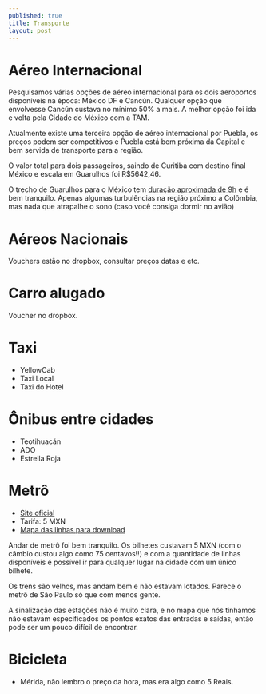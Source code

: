 ```yaml
---
published: true
title: Transporte
layout: post
---
```

# Aéreo Internacional

Pesquisamos várias opções de aéreo internacional para os dois aeroportos disponíveis na época: México DF e Cancún.
Qualquer opção que envolvesse Cancún custava no mínimo 50% a mais.
A melhor opção foi ida e volta pela Cidade do México com a TAM.

Atualmente existe uma terceira opção de aéreo internacional por Puebla, os preços podem ser competitivos e Puebla está bem próxima da Capital e bem servida de transporte para a região.

O valor total para dois passageiros, saindo de Curitiba com destino final México e escala em Guarulhos foi R$5642,46.

O trecho de Guarulhos para o México tem [duração aproximada de 9h](https://pt.flightaware.com/live/flight/TAM8112) e é bem tranquilo. Apenas algumas turbulências na região próximo a Colômbia, mas nada que atrapalhe o sono (caso você consiga dormir no avião)

# Aéreos Nacionais

Vouchers estão no dropbox, consultar preços datas e etc.

# Carro alugado

Voucher no dropbox.

# Taxi

- YellowCab
- Taxi Local
- Taxi do Hotel

# Ônibus entre cidades

- Teotihuacán
- ADO
- Estrella Roja

# Metrô

- [Site oficial](http://www.metro.cdmx.gob.mx/red/index.html)
- Tarifa: 5 MXN
- [Mapa das linhas para download](http://www.metro.cdmx.gob.mx/imagenes/red/redinternet.pdf)

Andar de metrô foi bem tranquilo. Os bilhetes custavam 5 MXN (com o câmbio custou algo como 75 centavos!!) e com a quantidade de linhas disponíveis é possível ir para qualquer lugar na cidade com um único bilhete.

Os trens são velhos, mas andam bem e não estavam lotados. Parece o metrô de São Paulo só que com menos gente.

A sinalização das estações não é muito clara, e no mapa que nós tinhamos não estavam especificados os pontos exatos das entradas e saídas, então pode ser um pouco difícil de encontrar.

# Bicicleta

- Mérida, não lembro o preço da hora, mas era algo como 5 Reais.